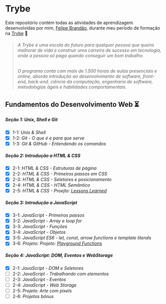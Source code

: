 # Trybe

Este repositório contém todas as atividades de aprendizagem desenvolvidas por mim, [Felipe Brandão](https://linkedin.com/in/felipebrandaodasilva/), durante meu período de formação na [Trybe](https://www.betrybe.com/) 🚀

> ###### A Trybe é uma escola do futuro para qualquer pessoa que queira melhorar de vida e construir uma carreira de sucesso em tecnologia, onde a pessoa só paga quando conseguir um bom trabalho.  
> ###### O programa conta com mais de 1.500 horas de aulas presenciais e online, aborda introdução ao desenvolvimento de software, front-end, back-end, ciência da computação, engenharia de software, metodologias ágeis e habilidades comportamentais.

## Fundamentos do Desenvolvimento Web ⏳

##### Seção 1: Unix, Shell e Git

- [X] 1-1: _Unix & Shell_
- [X] 1-2: _Git - O que é e para que serve_
- [X] 1-3: _Git & GitHub - Entendendo os comandos_

##### Seção 2: Introdução a HTML & CSS

- [X] 2-1: _HTML & CSS - Estruturas de página_
- [X] 2-2: _HTML & CSS - Primeiros passos em CSS_
- [X] 2-3: _HTML & CSS - Seletores e posicionamento_
- [X] 2-4: _HTML & CSS - HTML Semântico_
- [X] 2-5: _HTML & CSS - Proejto: [Lessons Learned](https://github.com/tryber/sd-033-a-project-lessons-learned/pull/22)_

##### Seção 3: Introdução a JavaScript
- [X] 3-1: _JavaScript - Primeiros passos_
- [X] 3-2: _JavaScript - Array e loop for_
- [X] 3-3: _JavaScript - Funções_
- [X] 3-4: _JavaScript - Objetos_
- [X] 3-5: _JavaScript ES6 - let, const, arrow functions e template literals_
- [X] 3-6: _Projeto: Projeto: [Playground Functions](https://github.com/tryber/sd-033-a-project-playground-functions/pull/123)_

##### Seção 4: JavaScript: DOM, Eventos e WebStorage
- [X] 2-1: _JavaScript - DOM e Seletores_
- [ ] 2-2: _JavaScript - Trabalhando com elementos_
- [ ] 2-3: _JavaScript - Eventos_
- [ ] 2-4: _JavaScript - Web Storage_
- [ ] 2-5: _Projeto: Arte com pixels_
- [ ] 2-6: _Projetos bônus_
